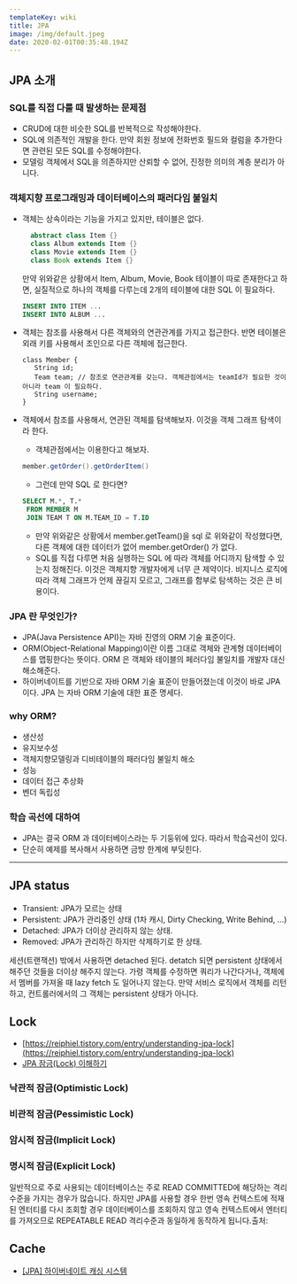 ```yaml
---
templateKey: wiki
title: JPA
image: /img/default.jpeg
date: 2020-02-01T00:35:48.194Z
---
```

## JPA 소개

### SQL를 직접 다룰 때 발생하는 문제점
- CRUD에 대한 비슷한 SQL를 반복적으로 작성해야한다.
- SQL에 의존적인 개발을 한다. 만약 회원 정보에 전화번호 필드와 컬럼을 추가한다면 관련된 모든 SQL를 수정해야한다.
- 모델링 객체에서 SQL을 의존하지만 산뢰할 수 없어, 진정한 의미의 계층 분리가 아니다.

### 객체지향 프로그래밍과 데이터베이스의 패러다임 불일치
- 객체는 상속이라는 기능을 가지고 있지만, 테이블은 없다. 
  ```java
    abstract class Item {}
    class Album extends Item {}
    class Movie extends Item {}
    class Book extends Item {}
  ```
  만약 위와같은 상황에서 Item, Album, Movie, Book 테이블이 따로 존재한다고 하면, 실질적으로 하나의 객체를 다루는데 2개의 테이블에 대한 SQL 이 필요하다. 
  ```sql
  INSERT INTO ITEM ...
  INSERT INTO ALBUM ...
  ```
- 객체는 참조를 사용해서 다른 객체와의 연관관계를 가지고 접근한다. 반면 테이블은 외래 키를 사용해서 조인으로 다른 객체에 접근한다.
  ```
  class Member {
     String id;
     Team team; // 참조로 연관관계를 갖는다. 객체관점에서는 teamId가 필요한 것이 아니라 team 이 필요하다.
     String username;
  }
  ```

- 객체에서 참조를 사용해서, 연관된 객체를 탐색해보자. 이것을 객체 그래프 탐색이라 한다.
   - 객체관점에서는 이용한다고 해보자.
    ```java
    member.getOrder().getOrderItem()
    ```
   - 그런데 만약 SQL 로 한다면?
   ```sql
   SELECT M.*, T.*
    FROM MEMBER M
    JOIN TEAM T ON M.TEAM_ID = T.ID
   ```
   - 만약 위와같은 상황에서 member.getTeam()을 sql 로 위와같이 작성했다면, 다른 객체에 대한 데이터가 없어 member.getOrder() 가 없다.
   - SQL를 직접 다루면 처음 실행하는 SQL 에 따라 객체를 어디까지 탐색할 수 있는지 정해진다. 이것은 객체지향 개발자에게 너무 큰 제약이다. 비지니스 로직에 따라 객체 그래프가 언제 끊길지 모르고, 그래프를 함부로 탐색하는 것은 큰 비용이다.

### JPA 란 무엇인가?
- JPA(Java Persistence API)는 자바 진영의 ORM 기술 표준이다.
- ORM(Object-Relational Mapping)이란 이름 그대로 객체와 관계형 데이터베이스를 맵핑한다는 뜻이다. ORM 은 객체와 테이블의 페러다임 불일치를 개발자 대신 해소해준다.
- 하이버네이트를 기반으로 자바 ORM 기술 표준이 만들어졌는데 이것이 바로 JPA 이다. JPA 는 자바 ORM 기술에 대한 표준 명세다.

### why ORM?
- 생산성
- 유지보수성
- 객체지향모델링과 디비테이블의 패러다임 불일치 해소
- 성능
- 데이터 접근 추상화
- 벤더 독립성

### 학습 곡선에 대하여
- JPA는 결국 ORM 과 데이터베이스라는 두 기둥위에 있다. 따라서 학습곡선이 있다.
- 단순히 예제를 복사해서 사용하면 금방 한계에 부딪힌다.


--- 

## JPA status

- Transient: JPA가 모르는 상태
- Persistent: JPA가 관리중인 상태 (1차 캐시, Dirty Checking, Write Behind, ...)
- Detached: JPA가 더이상 관리하지 않는 상태.
- Removed: JPA가 관리하긴 하지만 삭제하기로 한 상태.

세션(트랜잭션) 밖에서 사용하면 detached 된다. detatch 되면 persistent 상태에서 해주던 것들을 더이상 해주지 않는다. 가령 객체를 수정하면 쿼리가 나간다거나, 객체에서 멤버를 가져올 때 lazy fetch 도 일어나지 않는다. 만약 서비스 로직에서 객체를 리턴하고, 컨트롤러에서의 그 객체는 persistent 상태가 아니다.


## Lock

- [https://reiphiel.tistory.com/entry/understanding-jpa-lock](https://reiphiel.tistory.com/entry/understanding-jpa-lock)
- [JPA 잠금(Lock) 이해하기](https://reiphiel.tistory.com/entry/understanding-jpa-lock)

### 낙관적 잠금(Optimistic Lock)

### 비관적 잠금(Pessimistic Lock)

### 암시적 잠금(Implicit Lock)

### 명시적 잠금(Explicit Lock)

일반적으로 주로 사용되는 데이터베이스는 주로 READ COMMITTED에 해당하는 격리수준을 가지는 경우가 많습니다. 하지만 JPA를 사용할 경우 한번 영속 컨텍스트에 적재된 엔터티를 다시 조회할 경우 데이터베이스를 조회하지 않고 영속 컨텍스트에서 엔터티를 가져오므로 REPEATABLE READ 격리수준과 동일하게 동작하게 됩니다.출처:

## Cache

- [[JPA] 하이버네이트 캐싱 시스템](https://12bme.tistory.com/491) 
